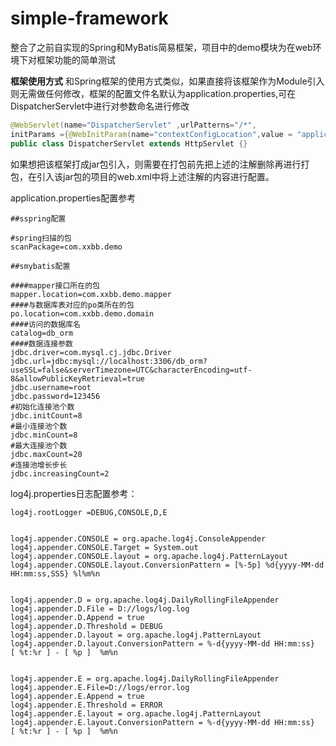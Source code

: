 # simple-framework
整合了之前自实现的Spring和MyBatis简易框架，项目中的demo模块为在web环境下对框架功能的简单测试

**框架使用方式**
和Spring框架的使用方式类似，如果直接将该框架作为Module引入则无需做任何修改，框架的配置文件名默认为application.properties,可在DispatcherServlet中进行对参数命名进行修改

```java
@WebServlet(name="DispatcherServlet" ,urlPatterns="/*",
initParams ={@WebInitParam(name="contextConfigLocation",value = "application.properties")} )
public class DispatcherServlet extends HttpServlet {}
```

如果想把该框架打成jar包引入，则需要在打包前先把上述的注解删除再进行打包，在引入该jar包的项目的web.xml中将上述注解的内容进行配置。

application.properties配置参考

```properties
##sspring配置

#spring扫描的包
scanPackage=com.xxbb.demo

##smybatis配置

####mapper接口所在的包
mapper.location=com.xxbb.demo.mapper
####与数据库表对应的po类所在的包
po.location=com.xxbb.demo.domain
####访问的数据库名
catalog=db_orm
####数据连接参数
jdbc.driver=com.mysql.cj.jdbc.Driver
jdbc.url=jdbc:mysql://localhost:3306/db_orm?useSSL=false&serverTimezone=UTC&characterEncoding=utf-8&allowPublicKeyRetrieval=true
jdbc.username=root
jdbc.password=123456
#初始化连接池个数
jdbc.initCount=8
#最小连接池个数
jdbc.minCount=8
#最大连接池个数
jdbc.maxCount=20
#连接池增长步长
jdbc.increasingCount=2
```

log4j.properties日志配置参考：

```properties
log4j.rootLogger =DEBUG,CONSOLE,D,E


log4j.appender.CONSOLE = org.apache.log4j.ConsoleAppender
log4j.appender.CONSOLE.Target = System.out
log4j.appender.CONSOLE.layout = org.apache.log4j.PatternLayout
log4j.appender.CONSOLE.layout.ConversionPattern = [%-5p] %d{yyyy-MM-dd HH:mm:ss,SSS} %l%m%n


log4j.appender.D = org.apache.log4j.DailyRollingFileAppender
log4j.appender.D.File = D://logs/log.log
log4j.appender.D.Append = true
log4j.appender.D.Threshold = DEBUG
log4j.appender.D.layout = org.apache.log4j.PatternLayout
log4j.appender.D.layout.ConversionPattern = %-d{yyyy-MM-dd HH:mm:ss}  [ %t:%r ] - [ %p ]  %m%n


log4j.appender.E = org.apache.log4j.DailyRollingFileAppender
log4j.appender.E.File=D://logs/error.log
log4j.appender.E.Append = true
log4j.appender.E.Threshold = ERROR
log4j.appender.E.layout = org.apache.log4j.PatternLayout
log4j.appender.E.layout.ConversionPattern = %-d{yyyy-MM-dd HH:mm:ss}  [ %t:%r ] - [ %p ]  %m%n
```

